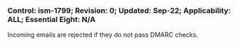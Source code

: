 ### Control: ism-1799; Revision: 0; Updated: Sep-22; Applicability: ALL; Essential Eight: N/A
<p>Incoming emails are rejected if they do not pass DMARC checks.</p>